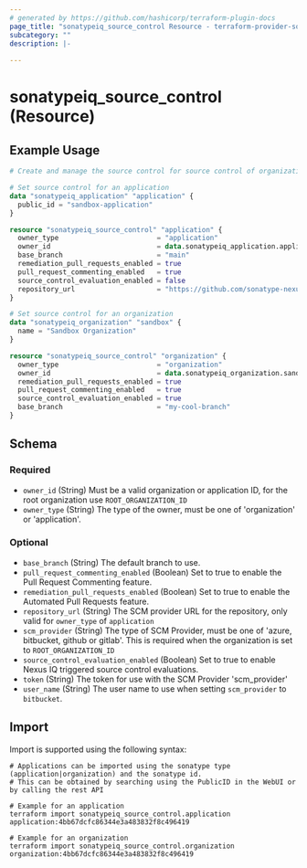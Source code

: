 ```yaml
---
# generated by https://github.com/hashicorp/terraform-plugin-docs
page_title: "sonatypeiq_source_control Resource - terraform-provider-sonatypeiq"
subcategory: ""
description: |-
  
---
```


# sonatypeiq_source_control (Resource)



## Example Usage

```terraform
# Create and manage the source control for source control of organizations and applications

# Set source control for an application
data "sonatypeiq_application" "application" {
  public_id = "sandbox-application"
}

resource "sonatypeiq_source_control" "application" {
  owner_type                        = "application"
  owner_id                          = data.sonatypeiq_application.application.id
  base_branch                       = "main"
  remediation_pull_requests_enabled = true
  pull_request_commenting_enabled   = true
  source_control_evaluation_enabled = false
  repository_url                    = "https://github.com/sonatype-nexus-community/terraform-provider-sonatypeiq.git"
}

# Set source control for an organization
data "sonatypeiq_organization" "sandbox" {
  name = "Sandbox Organization"
}

resource "sonatypeiq_source_control" "organization" {
  owner_type                        = "organization"
  owner_id                          = data.sonatypeiq_organization.sandbox.id
  remediation_pull_requests_enabled = true
  pull_request_commenting_enabled   = true
  source_control_evaluation_enabled = true
  base_branch                       = "my-cool-branch"
}
```

<!-- schema generated by tfplugindocs -->
## Schema

### Required

- `owner_id` (String) Must be a valid organization or application ID, for the root organization use `ROOT_ORGANIZATION_ID`
- `owner_type` (String) The type of the owner, must be one of 'organization' or 'application'.

### Optional

- `base_branch` (String) The default branch to use.
- `pull_request_commenting_enabled` (Boolean) Set to true to enable the Pull Request Commenting feature.
- `remediation_pull_requests_enabled` (Boolean) Set to true to enable the Automated Pull Requests feature.
- `repository_url` (String) The SCM provider URL for the repository, only valid for `owner_type` of `application`
- `scm_provider` (String) The type of SCM Provider, must be one of 'azure, bitbucket, github or gitlab'. This is required when the organization is set to `ROOT_ORGANIZATION_ID`
- `source_control_evaluation_enabled` (Boolean) Set to true to enable Nexus IQ triggered source control evaluations.
- `token` (String) The token for use with the SCM Provider 'scm_provider'
- `user_name` (String) The user name to use when setting `scm_provider` to `bitbucket`.

## Import

Import is supported using the following syntax:

```shell
# Applications can be imported using the sonatype type (application|organization) and the sonatype id.
# This can be obtained by searching using the PublicID in the WebUI or by calling the rest API

# Example for an application
terraform import sonatypeiq_source_control.application application:4bb67dcfc86344e3a483832f8c496419

# Example for an organization
terraform import sonatypeiq_source_control.organization organization:4bb67dcfc86344e3a483832f8c496419
```
